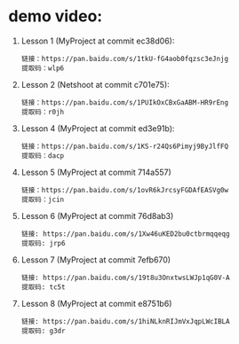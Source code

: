 # demo video:

1. Lesson 1 (MyProject at commit ec38d06):

    ```
    链接：https://pan.baidu.com/s/1tkU-fG4aob0fqzsc3eJnjg 
    提取码：wlp6 
    ```

1. Lesson 2 (Netshoot at commit c701e75):

    ```
    链接：https://pan.baidu.com/s/1PUIkOxCBxGaABM-HR9rEng 
    提取码：r0jh 
    ```

1. Lesson 4 (MyProject at commit ed3e91b):

    ```
    链接：https://pan.baidu.com/s/1KS-r24Qs6Pimyj9ByJlfFQ 
    提取码：dacp 
    ```

1. Lesson 5 (MyProject at commit 714a557)

    ```
    链接：https://pan.baidu.com/s/1ovR6kJrcsyFGDAfEASVg0w 
    提取码：jcin 
    ```

1. Lesson 6 (MyProject at commit 76d8ab3)

    ```
    链接: https://pan.baidu.com/s/1Xw46uKED2bu0ctbrmqqeqg
    提取码: jrp6
    ```

1. Lesson 7 (MyProject at commit 7efb670)

    ```
    链接: https://pan.baidu.com/s/19t8u3OnxtwsLWJp1qG0V-A
    提取码: tc5t
    ```

1. Lesson 8 (MyProject at commit e8751b6)

    ```
    链接: https://pan.baidu.com/s/1hiNLknRIJmVxJqpLWcIBLA
    提取码: g3dr
    ```